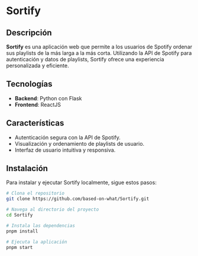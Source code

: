 # Sortify

## Descripción
**Sortify** es una aplicación web que permite a los usuarios de Spotify ordenar sus playlists de la más larga a la más corta. Utilizando la API de Spotify para autenticación y datos de playlists, Sortify ofrece una experiencia personalizada y eficiente.

## Tecnologías
- **Backend**: Python con Flask
- **Frontend**: ReactJS

## Características
- Autenticación segura con la API de Spotify.
- Visualización y ordenamiento de playlists de usuario.
- Interfaz de usuario intuitiva y responsiva.

## Instalación
Para instalar y ejecutar Sortify localmente, sigue estos pasos:

```bash
# Clona el repositorio
git clone https://github.com/based-on-what/Sortify.git

# Navega al directorio del proyecto
cd Sortify

# Instala las dependencias
pnpm install

# Ejecuta la aplicación
pnpm start
